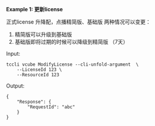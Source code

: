 **Example 1: 更新license**

正式license 升降配，点播精简版、基础版
 两种情况可以变更：
 1. 精简版可以升级到基础版
 2. 基础版即将过期的时候可以降级到精简版 （7天）

Input: 

```
tccli vcube ModifyLicense --cli-unfold-argument  \
    --LicenseId 123 \
    --ResourceId 123
```

Output: 
```
{
    "Response": {
        "RequestId": "abc"
    }
}
```


